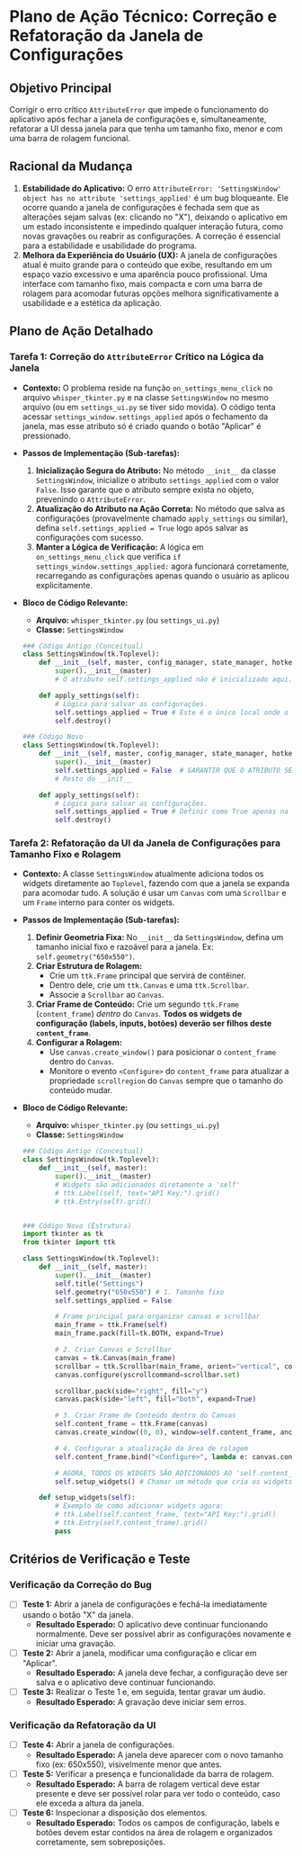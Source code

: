 # Plano de Ação Técnico: Correção e Refatoração da Janela de Configurações

## Objetivo Principal
Corrigir o erro crítico `AttributeError` que impede o funcionamento do aplicativo após fechar a janela de configurações e, simultaneamente, refatorar a UI dessa janela para que tenha um tamanho fixo, menor e com uma barra de rolagem funcional.

## Racional da Mudança
1.  **Estabilidade do Aplicativo:** O erro `AttributeError: 'SettingsWindow' object has no attribute 'settings_applied'` é um bug bloqueante. Ele ocorre quando a janela de configurações é fechada sem que as alterações sejam salvas (ex: clicando no "X"), deixando o aplicativo em um estado inconsistente e impedindo qualquer interação futura, como novas gravações ou reabrir as configurações. A correção é essencial para a estabilidade e usabilidade do programa.
2.  **Melhora da Experiência do Usuário (UX):** A janela de configurações atual é muito grande para o conteúdo que exibe, resultando em um espaço vazio excessivo e uma aparência pouco profissional. Uma interface com tamanho fixo, mais compacta e com uma barra de rolagem para acomodar futuras opções melhora significativamente a usabilidade e a estética da aplicação.

## Plano de Ação Detalhado

### Tarefa 1: Correção do `AttributeError` Crítico na Lógica da Janela

*   **Contexto:** O problema reside na função `on_settings_menu_click` no arquivo `whisper_tkinter.py` e na classe `SettingsWindow` no mesmo arquivo (ou em `settings_ui.py` se tiver sido movida). O código tenta acessar `settings_window.settings_applied` após o fechamento da janela, mas esse atributo só é criado quando o botão "Aplicar" é pressionado.

*   **Passos de Implementação (Sub-tarefas):**
    1.  **Inicialização Segura do Atributo:** No método `__init__` da classe `SettingsWindow`, inicialize o atributo `settings_applied` com o valor `False`. Isso garante que o atributo sempre exista no objeto, prevenindo o `AttributeError`.
    2.  **Atualização do Atributo na Ação Correta:** No método que salva as configurações (provavelmente chamado `apply_settings` ou similar), defina `self.settings_applied = True` logo após salvar as configurações com sucesso.
    3.  **Manter a Lógica de Verificação:** A lógica em `on_settings_menu_click` que verifica `if settings_window.settings_applied:` agora funcionará corretamente, recarregando as configurações apenas quando o usuário as aplicou explicitamente.

*   **Bloco de Código Relevante:**

    *   **Arquivo:** `whisper_tkinter.py` (ou `settings_ui.py`)
    *   **Classe:** `SettingsWindow`

    ```python
    ### Código Antigo (Conceitual)
    class SettingsWindow(tk.Toplevel):
        def __init__(self, master, config_manager, state_manager, hotkey_manager):
            super().__init__(master)
            # O atributo self.settings_applied não é inicializado aqui.

        def apply_settings(self):
            # Lógica para salvar as configurações.
            self.settings_applied = True # Este é o único local onde o atributo é criado
            self.destroy()

    ### Código Novo
    class SettingsWindow(tk.Toplevel):
        def __init__(self, master, config_manager, state_manager, hotkey_manager):
            super().__init__(master)
            self.settings_applied = False  # GARANTIR QUE O ATRIBUTO SEMPRE EXISTA
            # Resto do __init__

        def apply_settings(self):
            # Lógica para salvar as configurações.
            self.settings_applied = True # Definir como True apenas na aplicação
            self.destroy()
    ```

### Tarefa 2: Refatoração da UI da Janela de Configurações para Tamanho Fixo e Rolagem

*   **Contexto:** A classe `SettingsWindow` atualmente adiciona todos os widgets diretamente ao `Toplevel`, fazendo com que a janela se expanda para acomodar tudo. A solução é usar um `Canvas` com uma `Scrollbar` e um `Frame` interno para conter os widgets.

*   **Passos de Implementação (Sub-tarefas):**
    1.  **Definir Geometria Fixa:** No `__init__` da `SettingsWindow`, defina um tamanho inicial fixo e razoável para a janela. Ex: `self.geometry("650x550")`.
    2.  **Criar Estrutura de Rolagem:**
        *   Crie um `ttk.Frame` principal que servirá de contêiner.
        *   Dentro dele, crie um `ttk.Canvas` e uma `ttk.Scrollbar`.
        *   Associe a `Scrollbar` ao `Canvas`.
    3.  **Criar Frame de Conteúdo:** Crie um segundo `ttk.Frame` (`content_frame`) *dentro* do `Canvas`. **Todos os widgets de configuração (labels, inputs, botões) deverão ser filhos deste `content_frame`**.
    4.  **Configurar a Rolagem:**
        *   Use `canvas.create_window()` para posicionar o `content_frame` dentro do `Canvas`.
        *   Monitore o evento `<Configure>` do `content_frame` para atualizar a propriedade `scrollregion` do `Canvas` sempre que o tamanho do conteúdo mudar.

*   **Bloco de Código Relevante:**

    *   **Arquivo:** `whisper_tkinter.py` (ou `settings_ui.py`)
    *   **Classe:** `SettingsWindow`

    ```python
    ### Código Antigo (Conceitual)
    class SettingsWindow(tk.Toplevel):
        def __init__(self, master):
            super().__init__(master)
            # Widgets são adicionados diretamente a 'self'
            # ttk.Label(self, text="API Key:").grid()
            # ttk.Entry(self).grid()


    ### Código Novo (Estrutura)
    import tkinter as tk
    from tkinter import ttk

    class SettingsWindow(tk.Toplevel):
        def __init__(self, master):
            super().__init__(master)
            self.title("Settings")
            self.geometry("650x550") # 1. Tamanho fixo
            self.settings_applied = False

            # Frame principal para organizar canvas e scrollbar
            main_frame = ttk.Frame(self)
            main_frame.pack(fill=tk.BOTH, expand=True)

            # 2. Criar Canvas e Scrollbar
            canvas = tk.Canvas(main_frame)
            scrollbar = ttk.Scrollbar(main_frame, orient="vertical", command=canvas.yview)
            canvas.configure(yscrollcommand=scrollbar.set)

            scrollbar.pack(side="right", fill="y")
            canvas.pack(side="left", fill="both", expand=True)

            # 3. Criar Frame de Conteúdo dentro do Canvas
            self.content_frame = ttk.Frame(canvas)
            canvas.create_window((0, 0), window=self.content_frame, anchor="nw")

            # 4. Configurar a atualização da área de rolagem
            self.content_frame.bind("<Configure>", lambda e: canvas.configure(scrollregion=canvas.bbox("all")))

            # AGORA, TODOS OS WIDGETS SÃO ADICIONADOS AO 'self.content_frame'
            self.setup_widgets() # Chamar um método que cria os widgets

        def setup_widgets(self):
            # Exemplo de como adicionar widgets agora:
            # ttk.Label(self.content_frame, text="API Key:").grid()
            # ttk.Entry(self.content_frame).grid()
            pass
    ```

## Critérios de Verificação e Teste

### Verificação da Correção do Bug
- [ ] **Teste 1:** Abrir a janela de configurações e fechá-la imediatamente usando o botão "X" da janela.
  - **Resultado Esperado:** O aplicativo deve continuar funcionando normalmente. Deve ser possível abrir as configurações novamente e iniciar uma gravação.
- [ ] **Teste 2:** Abrir a janela, modificar uma configuração e clicar em "Aplicar".
  - **Resultado Esperado:** A janela deve fechar, a configuração deve ser salva e o aplicativo deve continuar funcionando.
- [ ] **Teste 3:** Realizar o Teste 1 e, em seguida, tentar gravar um áudio.
  - **Resultado Esperado:** A gravação deve iniciar sem erros.

### Verificação da Refatoração da UI
- [ ] **Teste 4:** Abrir a janela de configurações.
  - **Resultado Esperado:** A janela deve aparecer com o novo tamanho fixo (ex: 650x550), visivelmente menor que antes.
- [ ] **Teste 5:** Verificar a presença e funcionalidade da barra de rolagem.
  - **Resultado Esperado:** A barra de rolagem vertical deve estar presente e deve ser possível rolar para ver todo o conteúdo, caso ele exceda a altura da janela.
- [ ] **Teste 6:** Inspecionar a disposição dos elementos.
  - **Resultado Esperado:** Todos os campos de configuração, labels e botões devem estar contidos na área de rolagem e organizados corretamente, sem sobreposições.
